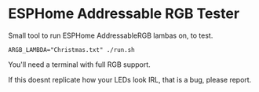 ESPHome Addressable RGB Tester
==============================

Small tool to run ESPHome AddressableRGB lambas on, to test.

```
ARGB_LAMBDA="Christmas.txt" ./run.sh
```

You'll need a terminal with full RGB support.

If this doesnt replicate how your LEDs look IRL, that is a bug, please report.
